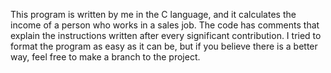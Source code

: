 This program is written by me in the C language, and it calculates the income of a person who works in a sales job. The code has comments that explain the instructions written after every significant contribution. I tried to format the program as easy as it can be, but if you believe there is a better way, feel free to make a branch to the project. 
